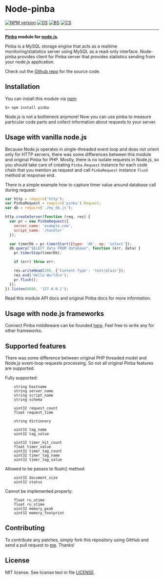 Node-pinba
==========

[![NPM version][NPMVI]][NPMVURL] [![DS][DSI]][DSURL] [![BS][BSI]][BSURL] [![CS][CSI]][CSURL]

-----

**[Pinba] module for [node.js].**

Pinba is a MySQL storage engine that acts as a realtime monitoring/statistics server
using MySQL as a read-only interface.
Node-pinba provides client for Pinba server that provides statistics sending from your node.js application.

Check out the [Github repo] for the source code.

[NPMVI]: https://badge.fury.io/js/pinba.png
[NPMVURL]: http://badge.fury.io/js/pinba

[DSI]: https://david-dm.org/Sannis/node-pinba.png
[DSURL]: https://david-dm.org/Sannis/node-pinba

[BSI]: https://secure.travis-ci.org/Sannis/node-pinba.png?branch=master
[BSURL]: http://travis-ci.org/Sannis/node-pinba

[CSI]: https://coveralls.io/repos/Sannis/node-pinba/badge.png
[CSURL]: https://coveralls.io/r/Sannis/node-pinba

[Pinba]: http://pinba.org/
[node.js]: http://nodejs.org/

[Github repo]: https://github.com/Sannis/node-pinba


Installation
------------

You can install this module via [npm]:

    $> npm install pinba

Node.js is not a bottleneck anymore! Now you can use pinba to measure particular code parts
and collect information about requests to your server.

[npm]: https://github.com/isaacs/npm


Usage with vanilla node.js
--------------------------

Because Node.js operates in single-threaded event loop and does not orient only for HTTP servers,
there was some differences between this module and original Pinba for PHP. Mostly, there is no
isolate requests in Node.js, so you should take care of creating `Pinba.Request` instance
for each code chain that you mention as request and call `PinbaRequest` instance `flush` method at response end.

There is a simple example how to capture timer value around database call during request:

```js
var http = require('http');
var PinbaRequest = require('pinba').Request;
var db = require('./my_db.js');

http.createServer(function (req, res) {
  var pr = new PinbaRequest({
    server_name: 'example.com',
    script_name: '/handler'
  });

  var timerDb = pr.timerStart({type: 'db', op: 'select'});
  db.query("SELECT data FROM database", function (err, data) {
    pr.timerStop(timerDb);

    if (err) throw err;

    res.writeHead(200, {'Content-Type': 'text/plain'});
    res.end('Hello World\n');
    pr.flush();
  });
}).listen(8080, '127.0.0.1');
```

Read this module API docs and original Pinba docs for more information.


Usage with node.js frameworks
-----------------------------

Connect Pinba middleware can be founded [here]. Feel free to write any for other frameworks.

[here]: https://github.com/Sannis/connect-pinba


Supported features
------------------

There was some difference between original PHP threaded model and Node.js event-loop requests processing.
So not all original Pinba features are supported.

Fully supported:

```
    string hostname
    string server_name
    string script_name
    string schema

    uint32 request_count
    float request_time

    string dictionary

    uint32 tag_name
    uint32 tag_value

    uint32 timer_hit_count
    float timer_value
    uint32 timer_tag_count
    uint32 timer_tag_name
    uint32 timer_tag_value
```

Allowed to be passes to flush() method:

```
    uint32 document_size
    uint32 status
```

Cannot be implemented properly:

```
    float ru_utime
    float ru_stime
    uint32 memory_peak
    uint32 memory_footprint
```


Contributing
------------

To contribute any patches, simply fork this repository using GitHub
and send a pull request to [me](https://github.com/Sannis). Thanks!


License
-------

MIT license. See license text in file [LICENSE](https://github.com/Sannis/node-pinba/blob/master/LICENSE).
